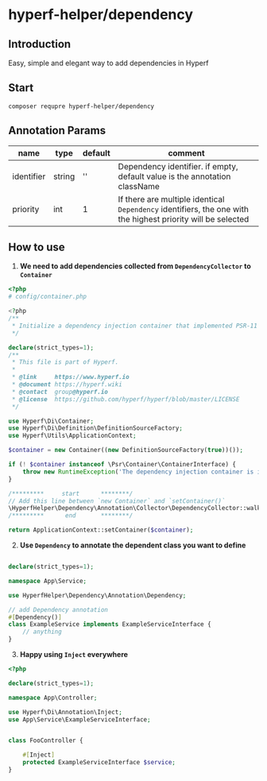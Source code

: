 # hyperf-helper/dependency
## Introduction
Easy, simple and elegant way to add dependencies in Hyperf

## Start

```
composer requpre hyperf-helper/dependency
```

## Annotation Params

| name       | type                 | default | comment                                                                                                      |
|------------|----------------------|---------|--------------------------------------------------------------------------------------------------------------|
| identifier | string<class-string> | ''      | Dependency identifier. if empty, default value is the annotation className                                   |
| priority   | int                  | 1       | If there are multiple identical `Dependency` identifiers, the one with the highest priority will be selected |

## How to use

1. **We need to add dependencies collected from `DependencyCollector` to `Container`**

```php
<?php
# config/container.php

<?php
/**
 * Initialize a dependency injection container that implemented PSR-11 and return the container.
 */

declare(strict_types=1);
/**
 * This file is part of Hyperf.
 *
 * @link     https://www.hyperf.io
 * @document https://hyperf.wiki
 * @contact  group@hyperf.io
 * @license  https://github.com/hyperf/hyperf/blob/master/LICENSE
 */

use Hyperf\Di\Container;
use Hyperf\Di\Definition\DefinitionSourceFactory;
use Hyperf\Utils\ApplicationContext;

$container = new Container((new DefinitionSourceFactory(true))());

if (! $container instanceof \Psr\Container\ContainerInterface) {
    throw new RuntimeException('The dependency injection container is invalid.');
}

/*********     start      ********/
// Add this line between `new Container` and `setContainer()`
\HyperfHelper\Dependency\Annotation\Collector\DependencyCollector::walk([$container, 'define']);
/*********      end       ********/

return ApplicationContext::setContainer($container);

```

2. **Use `Dependency` to annotate the dependent class you want to define**

```php

declare(strict_types=1);

namespace App\Service;

use HyperfHelper\Dependency\Annotation\Dependency;

// add Dependency annotation
#[Dependency()]
class ExampleService implements ExampleServiceInterface {
    // anything
}

```

3. **Happy using `Inject` everywhere**

```php
<?php

declare(strict_types=1);

namespace App\Controller;

use Hyperf\Di\Annotation\Inject;
use App\Service\ExampleServiceInterface;


class FooController {

    #[Inject]
    protected ExampleServiceInterface $service;
}

```

